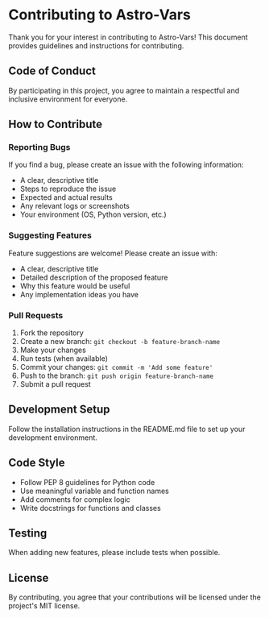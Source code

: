 # Contributing to Astro-Vars

Thank you for your interest in contributing to Astro-Vars! This document provides guidelines and instructions for contributing.

## Code of Conduct

By participating in this project, you agree to maintain a respectful and inclusive environment for everyone.

## How to Contribute

### Reporting Bugs

If you find a bug, please create an issue with the following information:
- A clear, descriptive title
- Steps to reproduce the issue
- Expected and actual results
- Any relevant logs or screenshots
- Your environment (OS, Python version, etc.)

### Suggesting Features

Feature suggestions are welcome! Please create an issue with:
- A clear, descriptive title
- Detailed description of the proposed feature
- Why this feature would be useful
- Any implementation ideas you have

### Pull Requests

1. Fork the repository
2. Create a new branch: `git checkout -b feature-branch-name`
3. Make your changes
4. Run tests (when available)
5. Commit your changes: `git commit -m 'Add some feature'`
6. Push to the branch: `git push origin feature-branch-name`
7. Submit a pull request

## Development Setup

Follow the installation instructions in the README.md file to set up your development environment.

## Code Style

- Follow PEP 8 guidelines for Python code
- Use meaningful variable and function names
- Add comments for complex logic
- Write docstrings for functions and classes

## Testing

When adding new features, please include tests when possible.

## License

By contributing, you agree that your contributions will be licensed under the project's MIT license.
